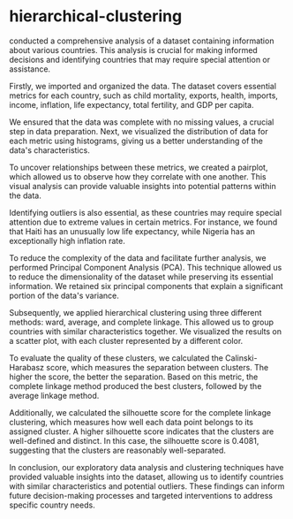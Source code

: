 # hierarchical-clustering

conducted a comprehensive analysis of a dataset containing information about various countries. This analysis is crucial for making informed decisions and identifying countries that may require special attention or assistance.

Firstly, we imported and organized the data. The dataset covers essential metrics for each country, such as child mortality, exports, health, imports, income, inflation, life expectancy, total fertility, and GDP per capita.

We ensured that the data was complete with no missing values, a crucial step in data preparation. Next, we visualized the distribution of data for each metric using histograms, giving us a better understanding of the data's characteristics.

To uncover relationships between these metrics, we created a pairplot, which allowed us to observe how they correlate with one another. This visual analysis can provide valuable insights into potential patterns within the data.

Identifying outliers is also essential, as these countries may require special attention due to extreme values in certain metrics. For instance, we found that Haiti has an unusually low life expectancy, while Nigeria has an exceptionally high inflation rate.

To reduce the complexity of the data and facilitate further analysis, we performed Principal Component Analysis (PCA). This technique allowed us to reduce the dimensionality of the dataset while preserving its essential information. We retained six principal components that explain a significant portion of the data's variance.

Subsequently, we applied hierarchical clustering using three different methods: ward, average, and complete linkage. This allowed us to group countries with similar characteristics together. We visualized the results on a scatter plot, with each cluster represented by a different color.

To evaluate the quality of these clusters, we calculated the Calinski-Harabasz score, which measures the separation between clusters. The higher the score, the better the separation. Based on this metric, the complete linkage method produced the best clusters, followed by the average linkage method.

Additionally, we calculated the silhouette score for the complete linkage clustering, which measures how well each data point belongs to its assigned cluster. A higher silhouette score indicates that the clusters are well-defined and distinct. In this case, the silhouette score is 0.4081, suggesting that the clusters are reasonably well-separated.

In conclusion, our exploratory data analysis and clustering techniques have provided valuable insights into the dataset, allowing us to identify countries with similar characteristics and potential outliers. These findings can inform future decision-making processes and targeted interventions to address specific country needs.
